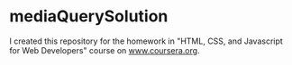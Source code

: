 # mediaQuerySolution
I created this repository for the homework in "HTML, CSS, and Javascript for Web Developers" course on www.coursera.org.

